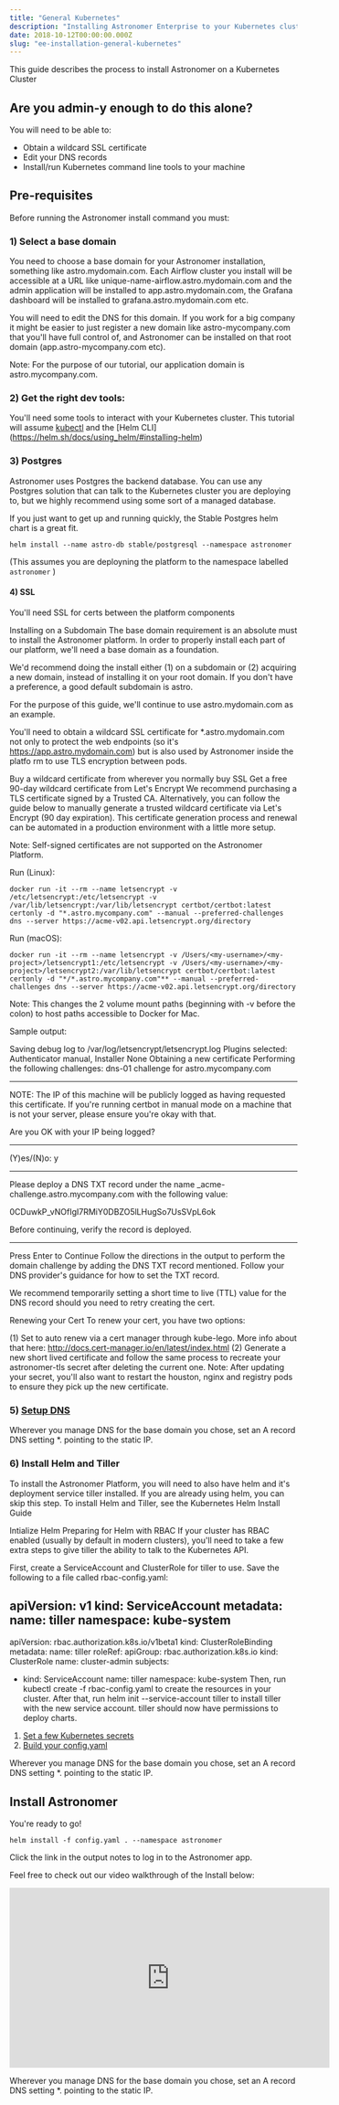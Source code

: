 ```yaml
---
title: "General Kubernetes"
description: "Installing Astronomer Enterprise to your Kubernetes cluster."
date: 2018-10-12T00:00:00.000Z
slug: "ee-installation-general-kubernetes"
---
```


This guide describes the process to install Astronomer on a Kubernetes Cluster

## Are you admin-y enough to do this alone?

You will need to be able to:

* Obtain a wildcard SSL certificate
* Edit your DNS records
* Install/run Kubernetes command line tools to your machine

## Pre-requisites

Before running the Astronomer install command you must:

### 1) Select a base domain
You need to choose a base domain for your Astronomer installation, something like astro.mydomain.com. Each Airflow cluster you install will be accessible at a URL like unique-name-airflow.astro.mydomain.com and the admin application will be installed to app.astro.mydomain.com, the Grafana dashboard will be installed to grafana.astro.mydomain.com etc.

You will need to edit the DNS for this domain. If you work for a big company it might be easier to just register a new domain like astro-mycompany.com that you'll have full control of, and Astronomer can be installed on that root domain (app.astro-mycompany.com etc).

Note: For the purpose of our tutorial, our application domain is astro.mycompany.com.



### 2) Get the right dev tools:
You'll need some tools to interact with your Kubernetes cluster. This tutorial will assume [kubectl](https://kubernetes.io/docs/tasks/tools/install-kubectl/) and the [Helm CLI] (https://helm.sh/docs/using_helm/#installing-helm)

### 3) Postgres
Astronomer uses Postgres the backend database. You can use any Postgres solution that can talk to the Kubernetes cluster you are deploying to, but we highly recommend using some sort of a managed database.

If you just want to get up and running quickly, the Stable Postgres helm chart is a great fit.

```
helm install --name astro-db stable/postgresql --namespace astronomer
```

(This assumes you are deployning the platform to the namespace labelled `astronomer`
  )
#### 4) SSL

You'll need SSL for certs between the platform components

Installing on a Subdomain
The base domain requirement is an absolute must to install the Astronomer platform. In order to properly install each part of our platform, we'll need a base domain as a foundation.

We'd recommend doing the install either (1) on a subdomain or (2) acquiring a new domain, instead of installing it on your root domain. If you don't have a preference, a good default subdomain is astro.

For the purpose of this guide, we'll continue to use astro.mydomain.com as an example.

You'll need to obtain a wildcard SSL certificate for *.astro.mydomain.com not only to protect the web endpoints (so it's https://app.astro.mydomain.com) but is also used by Astronomer inside the platfo rm to use TLS encryption between pods.

Buy a wildcard certificate from wherever you normally buy SSL
Get a free 90-day wildcard certificate from Let's Encrypt
We recommend purchasing a TLS certificate signed by a Trusted CA. Alternatively, you can follow the guide below to manually generate a trusted wildcard certificate via Let's Encrypt (90 day expiration). This certificate generation process and renewal can be automated in a production environment with a little more setup.

Note: Self-signed certificates are not supported on the Astronomer Platform.

Run (Linux):
```
docker run -it --rm --name letsencrypt -v /etc/letsencrypt:/etc/letsencrypt -v /var/lib/letsencrypt:/var/lib/letsencrypt certbot/certbot:latest certonly -d "*.astro.mycompany.com" --manual --preferred-challenges dns --server https://acme-v02.api.letsencrypt.org/directory
```
Run (macOS):
```
docker run -it --rm --name letsencrypt -v /Users/<my-username>/<my-project>/letsencrypt1:/etc/letsencrypt -v /Users/<my-username>/<my-project>/letsencrypt2:/var/lib/letsencrypt certbot/certbot:latest certonly -d "*/*.astro.mycompany.com"** --manual --preferred-challenges dns --server https://acme-v02.api.letsencrypt.org/directory
```
Note: This changes the 2 volume mount paths (beginning with -v before the colon) to host paths accessible to Docker for Mac.

Sample output:

Saving debug log to /var/log/letsencrypt/letsencrypt.log
Plugins selected: Authenticator manual, Installer None
Obtaining a new certificate
Performing the following challenges:
dns-01 challenge for astro.mycompany.com

- - - - - - - - - - - - - - - - - - - - - - - - - - - - - - - - - - - - - - - -
NOTE: The IP of this machine will be publicly logged as having requested this
certificate. If you're running certbot in manual mode on a machine that is not
your server, please ensure you're okay with that.

Are you OK with your IP being logged?
- - - - - - - - - - - - - - - - - - - - - - - - - - - - - - - - - - - - - - - -
(Y)es/(N)o: y

- - - - - - - - - - - - - - - - - - - - - - - - - - - - - - - - - - - - - - - -
Please deploy a DNS TXT record under the name
_acme-challenge.astro.mycompany.com with the following value:

0CDuwkP_vNOfIgI7RMiY0DBZO5lLHugSo7UsSVpL6ok

Before continuing, verify the record is deployed.
- - - - - - - - - - - - - - - - - - - - - - - - - - - - - - - - - - - - - - - -
Press Enter to Continue
Follow the directions in the output to perform the domain challenge by adding the DNS TXT record mentioned. Follow your DNS provider's guidance for how to set the TXT record.

We recommend temporarily setting a short time to live (TTL) value for the DNS record should you need to retry creating the cert.

Renewing your Cert
To renew your cert, you have two options:

(1) Set to auto renew via a cert manager through kube-lego. More info about that here: http://docs.cert-manager.io/en/latest/index.html
(2) Generate a new short lived certificate and follow the same process to recreate your astronomer-tls secret after deleting the current one.
Note: After updating your secret, you'll also want to restart the houston, nginx and registry pods to ensure they pick up the new certificate.



### 5) [Setup DNS](https://astronomer.io/docs/ee-installation-dns)

Wherever you manage DNS for the base domain you chose, set an A record DNS setting *.<base domain> pointing to the static IP.

### 6) Install Helm and Tiller


To install the Astronomer Platform, you will need to also have helm and it's deployment service tiller installed. If you are already using helm, you can skip this step. To install Helm and Tiller, see the Kubernetes Helm Install Guide

Intialize Helm
Preparing for Helm with RBAC
If your cluster has RBAC enabled (usually by default in modern clusters), you'll need to take a few extra steps to give tiller the ability to talk to the Kubernetes API.

First, create a ServiceAccount and ClusterRole for tiller to use. Save the following to a file called rbac-config.yaml:

apiVersion: v1
kind: ServiceAccount
metadata:
  name: tiller
  namespace: kube-system
---
apiVersion: rbac.authorization.k8s.io/v1beta1
kind: ClusterRoleBinding
metadata:
  name: tiller
roleRef:
  apiGroup: rbac.authorization.k8s.io
  kind: ClusterRole
  name: cluster-admin
subjects:
  - kind: ServiceAccount
    name: tiller
    namespace: kube-system
Then, run kubectl create -f rbac-config.yaml to create the resources in your cluster. After that, run helm init --service-account tiller to install tiller with the new service account. tiller should now have permissions to deploy charts.


1. [Set a few Kubernetes secrets](https://astronomer.io/docs/ee-installation-k8s-secrets)
1. [Build your config.yaml](https://preview.astronomer.io/docs/ee-configyaml/)



Wherever you manage DNS for the base domain you chose, set an A record DNS setting *.<base domain> pointing to the static IP.



## Install Astronomer

You're ready to go!

```shell
helm install -f config.yaml . --namespace astronomer
```

Click the link in the output notes to log in to the Astronomer app.

Feel free to check out our video walkthrough of the Install below:

<iframe width="560" height="315" src="https://www.youtube.com/embed/IoeesuFNG9Q" frameborder="0" allow="accelerometer; autoplay; encrypted-media; gyroscope; picture-in-picture" allowfullscreen></iframe>


Wherever you manage DNS for the base domain you chose, set an A record DNS setting *.<base domain> pointing to the static IP.
